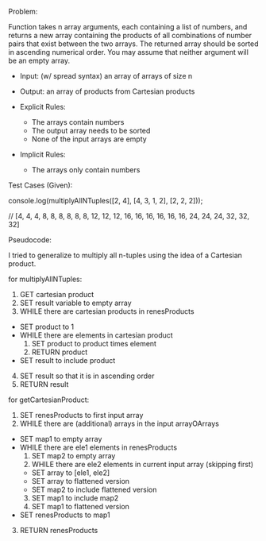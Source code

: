 Problem:

Function takes n array arguments, each containing a list of numbers, and returns a new array containing the products of all combinations of number pairs that exist between the two arrays. The returned array should be sorted in ascending numerical order. You may assume that neither argument will be an empty array.

- Input: (w/ spread syntax) an array of arrays of size n
- Output: an array of products from Cartesian products

- Explicit Rules:
  - The arrays contain numbers
  - The output array needs to be sorted
  - None of the input arrays are empty

- Implicit Rules:
  - The arrays only contain numbers

Test Cases (Given):

console.log(multiplyAllNTuples([2, 4], [4, 3, 1, 2], [2, 2, 2]));

// [4, 4, 4, 8, 8, 8, 8, 8, 8, 12, 12, 12, 16, 16, 16, 16, 16, 16, 24, 24, 24, 32, 32, 32]

Pseudocode:

I tried to generalize to multiply all n-tuples using the idea of a Cartesian product.

for multiplyAllNTuples:
1. GET cartesian product
2. SET result variable to empty array
3. WHILE there are cartesian products in renesProducts
  - SET product to 1
  - WHILE there are elements in cartesian product
    1. SET product to product times element
    2. RETURN product
  - SET result to include product
4. SET result so that it is in ascending order
5. RETURN result

for getCartesianProduct:
1. SET renesProducts to first input array
2. WHILE there are (additional) arrays in the input arrayOArrays
  - SET map1 to empty array
  - WHILE there are ele1 elements in renesProducts
    1. SET map2 to empty array
    2. WHILE there are ele2 elements in current input array (skipping first)
      - SET array to [ele1, ele2]
      - SET array to flattened version
      - SET map2 to include flattened version
    3. SET map1 to include map2
    4. SET map1 to flattened version
  - SET renesProducts to map1
3. RETURN renesProducts
